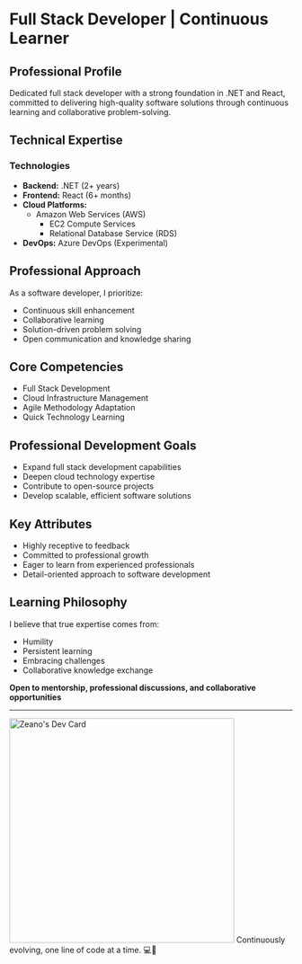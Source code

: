 # Full Stack Developer | Continuous Learner

## Professional Profile
Dedicated full stack developer with a strong foundation in .NET and React, committed to delivering high-quality software solutions through continuous learning and collaborative problem-solving.

## Technical Expertise
### Technologies
- **Backend:** .NET (2+ years)
- **Frontend:** React (6+ months)
- **Cloud Platforms:** 
  - Amazon Web Services (AWS)
    - EC2 Compute Services
    - Relational Database Service (RDS)
- **DevOps:** Azure DevOps (Experimental)

## Professional Approach
As a software developer, I prioritize:
- Continuous skill enhancement
- Collaborative learning
- Solution-driven problem solving
- Open communication and knowledge sharing

## Core Competencies
- Full Stack Development
- Cloud Infrastructure Management
- Agile Methodology Adaptation
- Quick Technology Learning

## Professional Development Goals
- Expand full stack development capabilities
- Deepen cloud technology expertise
- Contribute to open-source projects
- Develop scalable, efficient software solutions

## Key Attributes
- Highly receptive to feedback
- Committed to professional growth
- Eager to learn from experienced professionals
- Detail-oriented approach to software development

## Learning Philosophy
I believe that true expertise comes from:
- Humility
- Persistent learning
- Embracing challenges
- Collaborative knowledge exchange

**Open to mentorship, professional discussions, and collaborative opportunities**

---
<a href="https://app.daily.dev/zeano"><img src="https://api.daily.dev/devcards/35d155776663466e8b2d5ebcd0b485a4.png?r=kkn" width="400" alt="Zeano's Dev Card"/></a>
Continuously evolving, one line of code at a time. 💻🚀

